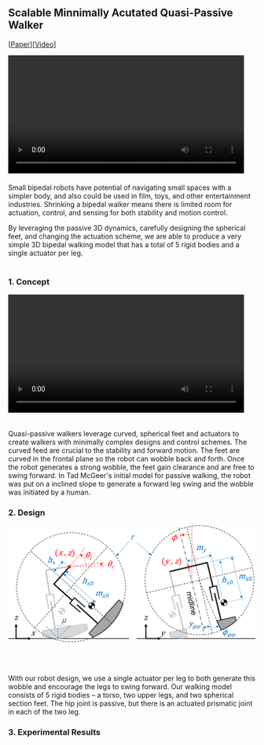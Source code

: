 ## Scalable Minnimally Acutated Quasi-Passive Walker 

[<a href="https://ieeexplore.ieee.org/document/9812053">Paper</a>][<a href="https://www.youtube.com/watch?v=kECAdJEaJlk">Video</a>]

<video src="images/walkervid-ezgif.com-resize-video.mp4" width="480" height="240" controls></video>
<br><br/>
Small bipedal robots have potential of navigating small spaces with a simpler body, and also could be used in film, toys, and other entertainment industries. Shrinking a bipedal walker means there is limited room for actuation, control, and sensing for both stability and motion control.

By leveraging the passive 3D dynamics, carefully designing the spherical feet, and changing the actuation scheme, we are able to produce a very simple 3D bipedal walking model that has a total of 5 rigid bodies and a single actuator per leg.
<br><br/>

### 1. Concept

<video src="images/videoplayback-ezgif.com-video-cutter.mp4" width="480" height="240" controls></video>
<br><br/>

Quasi-passive walkers leverage curved, spherical feet and actuators to create walkers with minimally complex designs and control schemes. The curved feed are crucial to the stability and forward motion. The feet are curved in the frontal plane so the robot can wobble back and forth. Once the robot generates a strong wobble, the feet gain clearance and are free to swing forward. In Tad McGeer's initial model for passive walking, the robot was put on a inclined slope to generate a forward leg swing and the wobble was initiated by a human. 

### 2. Design

<img src="images/ModelsNew3.png?raw=true"/>

<br><br/>

With our robot design, we use a single actuator per leg to both generate this wobble and encourage the legs to swing forward. Our walking model consists of 5 rigid bodies – a torso, two upper legs, and two spherical section feet. The hip joint is passive, but there is an actuated prismatic joint in each of the two leg. 



### 3. Experimental Results



